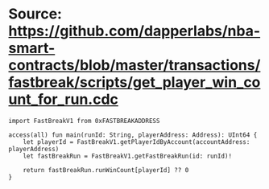 # Source: https://github.com/dapperlabs/nba-smart-contracts/blob/master/transactions/fastbreak/scripts/get_player_win_count_for_run.cdc

```
import FastBreakV1 from 0xFASTBREAKADDRESS

access(all) fun main(runId: String, playerAddress: Address): UInt64 {
    let playerId = FastBreakV1.getPlayerIdByAccount(accountAddress: playerAddress)
    let fastBreakRun = FastBreakV1.getFastBreakRun(id: runId)!

    return fastBreakRun.runWinCount[playerId] ?? 0
}
```